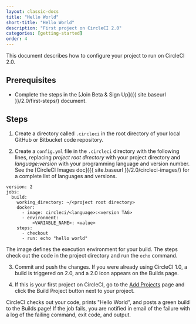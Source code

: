 ```yaml
---
layout: classic-docs
title: "Hello World"
short-title: "Hello World"
description: "First project on CircleCI 2.0"
categories: [getting-started]
order: 4
---
```


This document describes how to configure your project to run on CircleCI 2.0. 

## Prerequisites

- Complete the steps in the [Join Beta & Sign Up]({{ site.baseurl }}/2.0/first-steps/) document.  

## Steps

1. Create a directory called `.circleci` in the root directory of your local GitHub or Bitbucket code repository. 

2. Create a `config.yml` file in the `.circleci` directory with the following lines, replacing *project root directory* with your project directory and *language:version* with your programming language and version number. See the [CircleCI Images doc]({{ site.baseurl }}/2.0/circleci-images/) for a complete list of languages and versions.

```
version: 2
jobs:
  build:
    working_directory: ~/<project root directory>
    docker:
      - image: circleci/<language>:<version TAG>
      - environment:
          <VARIABLE_NAME>: <value>
    steps:
      - checkout
      - run: echo "hello world"
```

The image defines the execution environment for your build. The steps check out the code in the project directory and run the `echo` command.

3. Commit and push the changes. If you were already using CircleCI 1.0, a build is triggered on 2.0, and a 2.0 icon appears on the Builds page.

4. If this is your first project on CircleCI, go to the [Add Projects](https://circleci.com/add-projects) page and click the Build Project button next to your project.

CircleCI checks out your code, prints "Hello World", and posts a green build to the Builds page! If the job fails, you are notified in email of the failure with a log of the failing command, exit code, and output.


